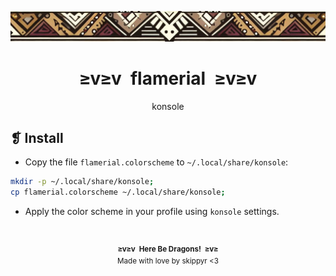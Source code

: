<p align="center">
    <img alt="" src="../../assets/ornament.png" />
</p>
<h1 align="center">≥v≥v&ensp;flamerial&ensp;≥v≥v</h1>
<p align="center">konsole</p>

## ❡ Install

- Copy the file `flamerial.colorscheme` to `~/.local/share/konsole`:</li>

```sh
mkdir -p ~/.local/share/konsole;
cp flamerial.colorscheme ~/.local/share/konsole;
```

- Apply the color scheme in your profile using `konsole` settings.

&ensp;
<p align="center"><sup><strong>≥v≥v&ensp;Here Be Dragons!&ensp;≥v≥</strong><br />Made with love by skippyr <3</sup></p>
